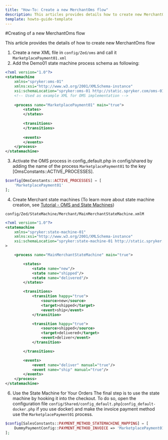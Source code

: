 ```yaml
---
title: "How-To: Create a new MerchantOms flow"
description: This articles provides details how to create new MerchantOms flow
template: howto-guide-template
---
```


#Creating of a new MerchantOms flow <!---in -ing form, e.g. Creating CMS pages)-->

This article provides the details of how to create new MerchantOms flow

<!---Help the readers to determine quickly if the HowTo matches their interests or needs. In a few sentences, summarize the main points of your HowTo. Make sure to include any critical definitions which will help readers evaluate the utility of your HowTo.-->

<!---State the purpose of your HowTo. Explain how the reader will benefit from reading it. Give your reader an incentive or two to continue.-->
 
<!---Inform your readers about any required knowledge, configuration, or resources they may need before stepping through your HowTo. Give links to resources that will be useful to fulfill the prerequisites.-->

1. Create a new XML file in `config/Zed/oms` and call it `MarketplacePayment01.xml`
2. Add the Demo01 state machine process schema as following:
```xml
<?xml version="1.0"?>
<statemachine
	xmlns="spryker:oms-01"
	xmlns:xsi="http://www.w3.org/2001/XMLSchema-instance"
	xsi:schemaLocation="spryker:oms-01 http://static.spryker.com/oms-01.xsd">
	<!-- Used as example XML for OMS implementation -->
 
	<process name="MarketplacePayment01" main="true">
		<states>
		</states>
 
		<transitions>
		</transitions>
 
		<events>
		</events>
	</process>
</statemachine>		
```
3. Activate the OMS process in config_default.php in config/shared by adding the name of the process `MarketplacePayment01` to the key [OmsConstants::ACTIVE_PROCESSES].

```php
$config[OmsConstants::ACTIVE_PROCESSES] = [
	'MarketplacePayment01'
];
```
4. Create Merchant state machines (To learn more about state machine creation, see [Tutorial - OMS and State Machines](https://spryker.atlassian.net/wiki/spaces/DOCS/pages/1018855468/Tutorial+-+OMS+and+State+Machines+-+Spryker+Commerce+OS+-review))

`config/Zed/StateMachine/Merchant/MainMerchantStateMachine.xmlM`
```xml
<?xml version="1.0"?>
<statemachine
    xmlns="spryker:state-machine-01"
    xmlns:xsi="http://www.w3.org/2001/XMLSchema-instance"
    xsi:schemaLocation="spryker:state-machine-01 http://static.spryker.com/state-machine-01.xsd"
>

    <process name="MainMerchantStateMachine" main="true">

        <states>
            <state name="new"/>
            <state name="shipped"/>
            <state name="delivered"/>
        </states>

        <transitions>
            <transition happy="true">
                <source>new</source>
                <target>shipped</target>
                <event>ship</event>
            </transition>

            <transition happy="true">
                <source>shipped</source>
                <target>delivered</target>
                <event>deliver</event>
            </transition>

        </transitions>

        <events>
            <event name="deliver" manual="true"/>
            <event name="ship" manual="true"/>  
        </events>
    </process>
</statemachine>
```

6. Use the State Machine for Your Orders
   The final step is to use the state machine by hooking it into the checkout.
To do so, open the configuration file `config/Shared/config_default.php`(`config_default-docker.php` if you use docker) and make the invoice payment method use the `MarketplacePayment01` process.
```php
$config[SalesConstants::PAYMENT_METHOD_STATEMACHINE_MAPPING] = [
    DummyPaymentConfig::PAYMENT_METHOD_INVOICE => 'MarketplacePayment01',
];	
```

<!---In a precise, step-by-step approach, walk your reader through the process. Make sure your reader can reproduce your intended result by following your exact steps. Make the learning process efficient by supplying code samples and/or configuration details as necessary.-->

<!---In a few sentences, summarize what the reader has just learned. Describe the end result they should obtain after executing the instructions of your HowTo.-->

<!---If your HowTo consists of several interdependent guides, add the "What's Next" section where you guide the reader to the next step. For example: *Now that the SprykerModule is installed*, <u>integrate it to your project</u> (this would be a link to the next HowTo explaining how to integrate the module).-->

<!---Provide links to external resources that will help the reader better understand the described topic or execute the guidelines more efficiently.-->

<!---Add topics from our documentation website that are related to the topic of your HowTo or that logically continues or supplements it.-->
